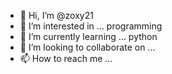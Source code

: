 - 👋 Hi, I’m @zoxy21
- 👀 I’m interested in ... programming
- 🌱 I’m currently learning ... python
- 💞️ I’m looking to collaborate on ...
- 📫 How to reach me ...

<!---
zoxy21/zoxy21 is a ✨ special ✨ repository because its `README.md` (this file) appears on your GitHub profile.
You can click the Preview link to take a look at your changes.
--->
